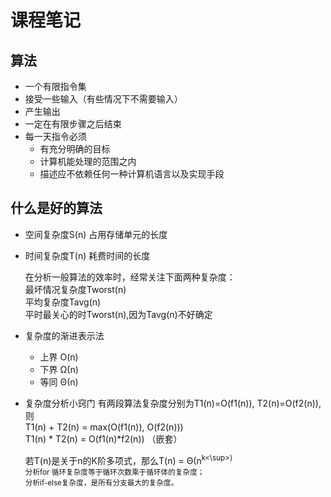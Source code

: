 课程笔记
=============
算法
-------------
* 一个有限指令集
* 接受一些输入（有些情况下不需要输入）
* 产生输出
* 一定在有限步骤之后结束
* 每一天指令必须
  * 有充分明确的目标
  * 计算机能处理的范围之内
  * 描述应不依赖任何一种计算机语言以及实现手段
  
什么是好的算法
--------------
* 空间复杂度S(n)
  占用存储单元的长度<br>
* 时间复杂度T(n)
  耗费时间的长度<br>

  在分析一般算法的效率时，经常关注下面两种复杂度：<br>
  最坏情况复杂度Tworst(n)<br>
  平均复杂度Tavg(n)<br>
  平时最关心的时Tworst(n),因为Tavg(n)不好确定<br>
    
* 复杂度的渐进表示法
   * 上界 O(n)
   * 下界 Ω(n)
   * 等同 Θ(n)
* 复杂度分析小窍门
  有两段算法复杂度分别为T1(n)=O(f1(n)), T2(n)=O(f2(n)),则<br>
  T1(n) + T2(n) = max(O(f1(n)), O(f2(n)))<br>
  T1(n) * T2(n) = O(f1(n)*f2(n))    （嵌套）<br>
    
  若T(n)是关于n的K阶多项式，那么T(n) = Θ(n<sup>k<\sup>)<br>
  分析for 循环复杂度等于循环次数乘于循环体的复杂度；<br>
  分析if-else复杂度，是所有分支最大的复杂度。<br>
